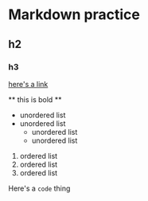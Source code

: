 # Markdown practice
## h2
### h3

[here's a link](https://www.google.com)

** this is bold **

- unordered list
- unordered list
  - unordered list
  - unordered list

1. ordered list
2. ordered list
  1. ordered list
  
Here's a `code` thing
